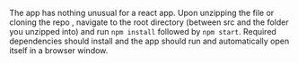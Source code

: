 The app has nothing unusual for a react app.  Upon unzipping the file or cloning the repo
, navigate to the root directory (between src and the folder you unzipped into) and
run `npm install` followed by `npm start`.  Required dependencies should install
and the app should run and automatically open itself in a browser window.
